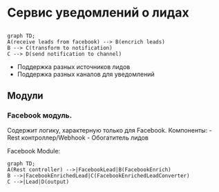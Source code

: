 # Сервис уведомлений о лидах
##
```mermaid
graph TD;
A(receive leads from facebook) --> B(encrich leads)
B --> C(transform to notification)
C --> D(send notification to channel)
```

- Поддержка разных источников лидов
- Поддержка разных каналов для уведомлений

## Модули
### Facebook модуль.
Содержит логику, характерную только для Facebook. 
Компоненты:
	- Rest контроллер/Webhook
	- Обогатитель лидов 

Facebook Module: 
```mermaid
graph TD;
A(Rest controller) -->|FacebookLead|B(FacebookEnrich)
B -->|FacebookEnrichedLead|C(FacebookEnrichedLeadConverter)
C -->|Lead|D(output)
```
<!--stackedit_data:
eyJoaXN0b3J5IjpbMTQ4NjMzOTIyMSw2NzQ4NTY5NjUsLTE1MT
Q5OTU0MjIsMjEyNTEyMTQ1NV19
-->